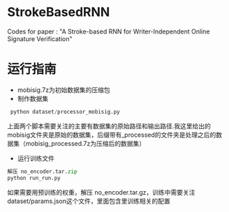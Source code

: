 # StrokeBasedRNN
Codes for paper : "A Stroke-based RNN for Writer-Independent Online Signature Verification" 

# 运行指南
- mobisig.7z为初始数据集的压缩包   
- 制作数据集
``` python
 python dataset/processor_mobisig.py

```
上面两个脚本需要关注的主要有数据集的原始路径和输出路径.我这里给出的mobisig文件夹是原始的数据集，后缀带有_processed的文件夹是处理之后的数据集（mobisig_processed.7z为压缩后的数据集）

- 运行训练文件
``` python
解压 no_encoder.tar.zip
python run_run.py 
```
如果需要用预训练的权重，解压 no_encoder.tar.gz，训练中需要关注dataset/params.json这个文件，里面包含里训练相关的配置

